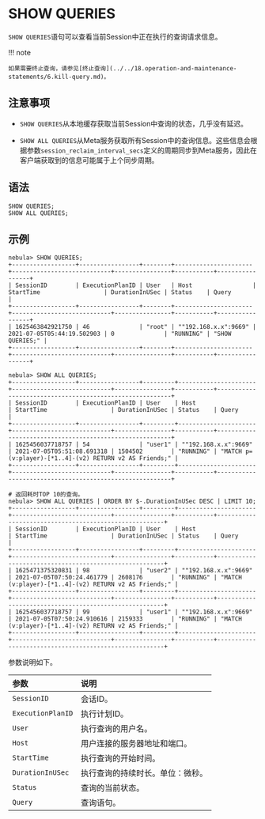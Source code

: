 # SHOW QUERIES

`SHOW QUERIES`语句可以查看当前Session中正在执行的查询请求信息。

!!! note

    如果需要终止查询，请参见[终止查询](../../18.operation-and-maintenance-statements/6.kill-query.md)。

## 注意事项

- `SHOW QUERIES`从本地缓存获取当前Session中查询的状态，几乎没有延迟。

- `SHOW ALL QUERIES`从Meta服务获取所有Session中的查询信息。这些信息会根据参数`session_reclaim_interval_secs`定义的周期同步到Meta服务，因此在客户端获取到的信息可能属于上个同步周期。

## 语法

```ngql
SHOW QUERIES;
SHOW ALL QUERIES;
```

## 示例

```ngql
nebula> SHOW QUERIES;
+------------------+-----------------+--------+----------------------+----------------------------+----------------+-----------+-----------------+
| SessionID        | ExecutionPlanID | User   | Host                 | StartTime                  | DurationInUSec | Status    | Query           |
+------------------+-----------------+--------+----------------------+----------------------------+----------------+-----------+-----------------+
| 1625463842921750 | 46              | "root" | ""192.168.x.x":9669" | 2021-07-05T05:44:19.502903 | 0              | "RUNNING" | "SHOW QUERIES;" |
+------------------+-----------------+--------+----------------------+----------------------------+----------------+-----------+-----------------+

nebula> SHOW ALL QUERIES;
+------------------+-----------------+---------+----------------------+----------------------------+----------------+-----------+---------------------------------------------------------+
| SessionID        | ExecutionPlanID | User    | Host                 | StartTime                  | DurationInUSec | Status    | Query                                                   |
+------------------+-----------------+---------+----------------------+----------------------------+----------------+-----------+---------------------------------------------------------+
| 1625456037718757 | 54              | "user1" | ""192.168.x.x":9669" | 2021-07-05T05:51:08.691318 | 1504502        | "RUNNING" | "MATCH p=(v:player)-[*1..4]-(v2) RETURN v2 AS Friends;" |
+------------------+-----------------+---------+----------------------+----------------------------+----------------+-----------+---------------------------------------------------------+

# 返回耗时TOP 10的查询。
nebula> SHOW ALL QUERIES | ORDER BY $-.DurationInUSec DESC | LIMIT 10; 
+------------------+-----------------+---------+----------------------+----------------------------+----------------+-----------+-------------------------------------------------------+
| SessionID        | ExecutionPlanID | User    | Host                 | StartTime                  | DurationInUSec | Status    | Query                                                 |
+------------------+-----------------+---------+----------------------+----------------------------+----------------+-----------+-------------------------------------------------------+
| 1625471375320831 | 98              | "user2" | ""192.168.x.x":9669" | 2021-07-05T07:50:24.461779 | 2608176        | "RUNNING" | "MATCH (v:player)-[*1..4]-(v2) RETURN v2 AS Friends;" |
+------------------+-----------------+---------+----------------------+----------------------------+----------------+-----------+-------------------------------------------------------+
| 1625456037718757 | 99              | "user1" | ""192.168.x.x":9669" | 2021-07-05T07:50:24.910616 | 2159333        | "RUNNING" | "MATCH (v:player)-[*1..4]-(v2) RETURN v2 AS Friends;" |
+------------------+-----------------+---------+----------------------+----------------------------+----------------+-----------+-------------------------------------------------------+
```

参数说明如下。

|参数|说明|
|:---|:---|
| `SessionID` | 会话ID。  |
| `ExecutionPlanID` |  执行计划ID。 |
| `User` | 执行查询的用户名。  |
| `Host` | 用户连接的服务器地址和端口。  |
| `StartTime` | 执行查询的开始时间。  |
| `DurationInUSec` | 执行查询的持续时长。单位：微秒。  |
| `Status` | 查询的当前状态。  |
| `Query` |  查询语句。 |
